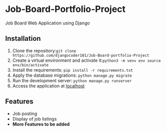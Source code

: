 # Job-Board-Portfolio-Project
Job Board Web Application using Django

## Installation
1. Clone the repository:`git clone https://github.com/djangocoder101/Job-Board-portfolio-Project`
2. Create a virtual environment and activate it:`python3 -m venv env
source env/bin/activate
`
3. Install the requirements: `pip install -r requirements.txt`
4. Apply the database migrations: `python manage.py migrate`
5. Run the development server: `python manage.py runserver`
6. Access the application at [localhost](http://localhost:8000)

## Features
- Job posting
- Display of job listings
- **More Features to be added**
